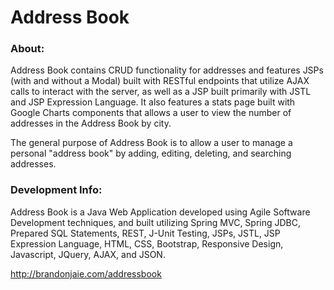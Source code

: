 # Address Book

### About:

Address Book contains CRUD functionality for addresses and features JSPs (with and without a Modal) built with RESTful endpoints that utilize AJAX calls to interact with the server, as well as a JSP built primarily with JSTL and JSP Expression Language. It also features a stats page built with Google Charts components that allows a user to view the number of addresses in the Address Book by city.

The general purpose of Address Book is to allow a user to manage a personal "address book" by adding, editing, deleting, and searching addresses. 


### Development Info:

Address Book is a Java Web Application developed using Agile Software Development techniques, and built utilizing Spring MVC, Spring JDBC, Prepared SQL Statements, REST, J-Unit Testing, JSPs, JSTL, JSP Expression Language, HTML, CSS, Bootstrap, Responsive Design, Javascript, JQuery, AJAX, and JSON.

http://brandonjaie.com/addressbook
